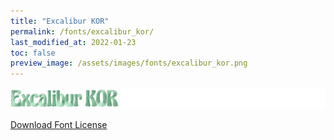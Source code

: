 ```yaml
---
title: "Excalibur KOR"
permalink: /fonts/excalibur_kor/
last_modified_at: 2022-01-23
toc: false
preview_image: /assets/images/fonts/excalibur_kor.png
---
```

![ExcaliburKOR](/assets/images/fonts/excalibur_kor.png)

[Download Font License](https://github.com/inkstitch/inkstitch/tree/main/fonts/excalibur_kor/LICENSE)
